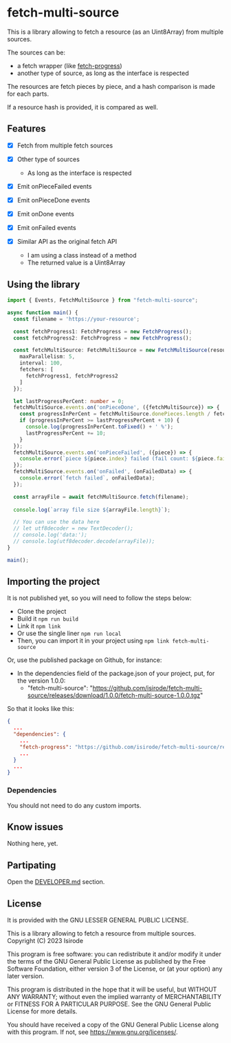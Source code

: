 # fetch-multi-source

This is a library allowing to fetch a resource (as an Uint8Array) from multiple sources.

The sources can be:
- a fetch wrapper (like [fetch-progress](https://github.com/isirode/fetch-progress))
- another type of source, as long as the interface is respected

The resources are fetch pieces by piece, and a hash comparison is made for each parts.

If a resource hash is provided, it is compared as well.

## Features

- [x] Fetch from multiple fetch sources
- [x] Other type of sources
  - As long as the interface is respected

- [x] Emit onPieceFailed events
- [x] Emit onPieceDone events
- [x] Emit onDone events
- [x] Emit onFailed events

- [x] Similar API as the original fetch API
  - I am using a class instead of a method
  - The returned value is a Uint8Array

## Using the library

```typescript
import { Events, FetchMultiSource } from "fetch-multi-source";

async function main() {
  const filename = 'https://your-resource';

  const fetchProgress1: FetchProgress = new FetchProgress();
  const fetchProgress2: FetchProgress = new FetchProgress();

  const fetchMultiSource: FetchMultiSource = new FetchMultiSource(resourceInfo, {
    maxParallelism: 5,
    interval: 100,
    fetchers: [
      fetchProgress1, fetchProgress2
    ]
  });

  let lastProgressPerCent: number = 0; 
  fetchMultiSource.events.on('onPieceDone', ({fetchMultiSource}) => {
    const progressInPerCent = fetchMultiSource.donePieces.length / fetchMultiSource.resourceInfo.pieces.length * 100;
    if (progressInPerCent >= lastProgressPerCent + 10) {
      console.log(progressInPerCent.toFixed() + ' %');
      lastProgressPerCent += 10;
    }
  });
  fetchMultiSource.events.on('onPieceFailed', ({piece}) => {
    console.error(`piece ${piece.index} failed (fail count: ${piece.failureCount})`);
  });
  fetchMultiSource.events.on('onFailed', (onFailedData) => {
    console.error(`fetch failed`, onFailedData);
  });

  const arrayFile = await fetchMultiSource.fetch(filename);
  
  console.log(`array file size ${arrayFile.length}`);

  // You can use the data here
  // let utf8decoder = new TextDecoder();
  // console.log('data:');
  // console.log(utf8decoder.decode(arrayFile));
}

main();
```

## Importing the project

It is not published yet, so you will need to follow the steps below:
- Clone the project
- Build it `npm run build`
- Link it `npm link`
- Or use the single liner `npm run local`
- Then, you can import it in your project using `npm link fetch-multi-source`

Or, use the published package on Github, for instance:
- In the dependencies field of the package.json of your project, put, for the version 1.0.0:
  - "fetch-multi-source": "https://github.com/isirode/fetch-multi-source/releases/download/1.0.0/fetch-multi-source-1.0.0.tgz"

So that it looks like this:

```json
{
  ...
  "dependencies": {
    ...
    "fetch-progress": "https://github.com/isirode/fetch-multi-source/releases/download/1.0.0/fetch-multi-source-1.0.0.tgz",
    ...
  }
  ...
}
```

### Dependencies

You should not need to do any custom imports.

## Know issues

Nothing here, yet.

## Partipating

Open the [DEVELOPER.md](./DEVELOPER.md) section.

## License

It is provided with the GNU LESSER GENERAL PUBLIC LICENSE.

This is a library allowing to fetch a resource from multiple sources.
Copyright (C) 2023  Isirode

This program is free software: you can redistribute it and/or modify
it under the terms of the GNU General Public License as published by
the Free Software Foundation, either version 3 of the License, or
(at your option) any later version.

This program is distributed in the hope that it will be useful,
but WITHOUT ANY WARRANTY; without even the implied warranty of
MERCHANTABILITY or FITNESS FOR A PARTICULAR PURPOSE.  See the
GNU General Public License for more details.

You should have received a copy of the GNU General Public License
along with this program.  If not, see <https://www.gnu.org/licenses/>.

